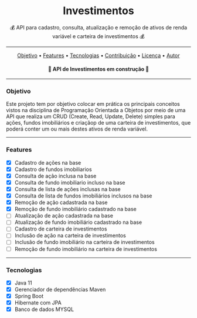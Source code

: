<h1 align="center">Investimentos</h1>
<p align="center"> 💰 API para cadastro, consulta, atualização e remoção de ativos de renda variável e carteira de investimentos 💰</p>

_________________________________________________________________________________________________________________________________________________

<p align="center">
 <a href="#objetivo">Objetivo</a> •
 <a href="#features">Features</a> • 
 <a href="#tecnologias">Tecnologias</a> • 
 <a href="#contribuicao">Contribuição</a> • 
 <a href="#licenc-a">Licença</a> • 
 <a href="#autor">Autor</a>
</p>

<h4 align="center"> 
	🚧  API de Investimentos em construção 🚧
</h4>

_________________________________________________________________________________________________________________________________________________


### Objetivo
<p>Este projeto tem por objetivo colocar em prática os principais conceitos vistos na disciplina de Programação Orientada a Objetos por meio de uma API que realiza um CRUD (Create, Read, Update, Delete) simples para ações, fundos imobiliários e criaçãop de uma carteira de investimentos, que poderá conter um ou mais destes ativos de renda variável.</p>

_________________________________________________________________________________________________________________________________________________

### Features
- [x] Cadastro de ações na base
- [x] Cadastro de fundos imobiliarios
- [x] Consulta de ação inclusa na base
- [x] Consulta de fundo imobiliario incluso na base
- [x] Consulta de lista de ações inclusas na base
- [x] Consulta de lista de fundos imobiliários inclusos na base
- [x] Remoção de ação cadastrada na base
- [x] Remoção de fundo imobiliário cadastrado na base
- [ ] Atualização de ação cadastrada na base
- [ ] Atualização de fundo imobiliário cadastrado na base
- [ ] Cadastro de carteira de investimentos
- [ ] Inclusão de ação na carteira de investimentos
- [ ] Inclusão de fundo imobiliário na carteira de investimentos
- [ ] Remoção de fundo imobiliário na carteira de investimentos

_________________________________________________________________________________________________________________________________________________


### Tecnologias
- [x] Java 11
- [x] Gerenciador de dependências Maven
- [x] Spring Boot
- [x] Hibernate com JPA
- [x] Banco de dados MYSQL
